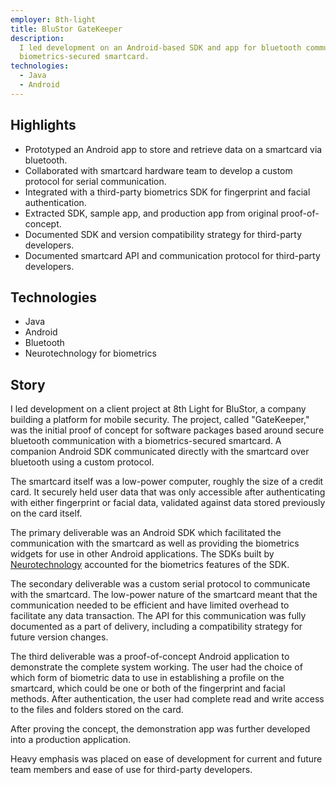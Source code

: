 ```yaml
---
employer: 8th-light
title: BluStor GateKeeper
description:
  I led development on an Android-based SDK and app for bluetooth communication with a
  biometrics-secured smartcard.
technologies:
  - Java
  - Android
---
```


## Highlights

- Prototyped an Android app to store and retrieve data on a smartcard via bluetooth.
- Collaborated with smartcard hardware team to develop a custom protocol for serial communication.
- Integrated with a third-party biometrics SDK for fingerprint and facial authentication.
- Extracted SDK, sample app, and production app from original proof-of-concept.
- Documented SDK and version compatibility strategy for third-party developers.
- Documented smartcard API and communication protocol for third-party developers.

## Technologies

- Java
- Android
- Bluetooth
- Neurotechnology for biometrics

## Story

I led development on a client project at 8th Light for BluStor, a company building a platform for
mobile security. The project, called "GateKeeper," was the initial proof of concept for software
packages based around secure bluetooth communication with a biometrics-secured smartcard. A
companion Android SDK communicated directly with the smartcard over bluetooth using a custom
protocol.

The smartcard itself was a low-power computer, roughly the size of a credit card. It securely held
user data that was only accessible after authenticating with either fingerprint or facial data,
validated against data stored previously on the card itself.

The primary deliverable was an Android SDK which facilitated the communication with the smartcard as
well as providing the biometrics widgets for use in other Android applications. The SDKs built by
[Neurotechnology](https://neurotechnology.com/) accounted for the biometrics features of the SDK.

The secondary deliverable was a custom serial protocol to communicate with the smartcard. The
low-power nature of the smartcard meant that the communication needed to be efficient and have
limited overhead to facilitate any data transaction. The API for this communication was fully
documented as a part of delivery, including a compatibility strategy for future version changes.

The third deliverable was a proof-of-concept Android application to demonstrate the complete system
working. The user had the choice of which form of biometric data to use in establishing a profile on
the smartcard, which could be one or both of the fingerprint and facial methods. After
authentication, the user had complete read and write access to the files and folders stored on the
card.

After proving the concept, the demonstration app was further developed into a production
application.

Heavy emphasis was placed on ease of development for current and future team members and ease of use
for third-party developers.
